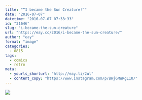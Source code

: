 ```yaml
---
title: "“I became the Sun Creature!”"
date: "2016-07-07"
datetime: "2016-07-07 07:33:33"
id: "31646"
slug: "i-became-the-sun-creature"
url: "https://eay.cc/2016/i-became-the-sun-creature/"
author: "eay"
format: "image"
categories:
  - 0815
tags:
  - comics
  - retro
meta:
  - yourls_shorturl: "http://eay.li/2ul"
  - content_copy: "https://www.instagram.com/p/BHjGMWRgL10/"
---
```


![](https://eay.cc/uploads/2016/sun-creature.jpg)

